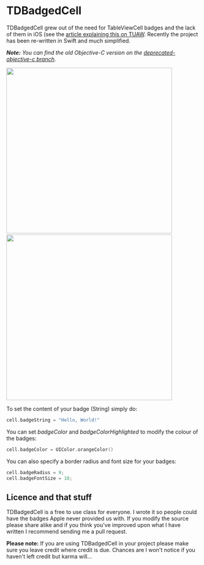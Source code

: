 # TDBadgedCell
TDBadgedCell grew out of the need for TableViewCell badges and the lack of them in iOS (see the [article explaining this on TUAW](http://www.tuaw.com/2010/01/07/iphone-devsugar-simple-table-badges/). Recently the project has been re-written in Swift and much simplified.

***Note:*** *You can find the old Objective-C version on the [deprecated-objective-c branch](https://github.com/tmdvs/TDBadgedCell/tree/deprecated-objective-c)*.

<img src="http://up.tmdvs.me/j2a9/d" width="432">&nbsp;
<img src="http://up.tmdvs.me/j23l/d" width="432">

To set the content of your badge (String) simply do:

```Swift
cell.badgeString = "Hello, World!"
```

You can set _badgeColor_ and _badgeColorHighlighted_ to modify the colour of the badges:

```Swift
cell.badgeColor = UIColor.orangeColor()
```

You can also specify a border radius and font size for your badges:

```Swift
cell.badgeRadius = 9;
cell.badgeFontSize = 18;
```

## Licence and that stuff
TDBadgedCell is a free to use class for everyone. I wrote it so people could have the badges Apple never provided us with. If you modify the source please share alike and if you think you've improved upon what I have written I recommend sending me a pull request.

**Please note:** If you are using TDBadgedCell in your project please make sure you leave credit where credit is due. Chances are I won't notice if you haven't left credit but karma will…
